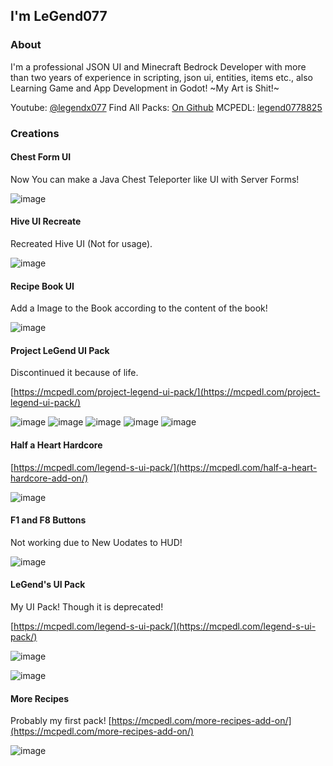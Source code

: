 ## I'm LeGend077

### About

I'm a professional JSON UI and Minecraft Bedrock Developer with more than two years of experience in scripting, json ui, entities, items etc., also Learning Game and App Development in Godot! ~My Art is Shit!~ 

Youtube: [@legendx077](hhtps://youtube.com/@legendx077)
Find All Packs: [On Github](https://github.com/LeGend077/packs/)
MCPEDL: [legend0778825](https://mcpedl.com/user/legend0778825)

### Creations

#### Chest Form UI

Now You can make a Java Chest Teleporter like UI with Server Forms!

![image](https://github.com/LeGend077/legend077.github.io/assets/98607285/93e5e2af-b98d-4c40-ba42-8517a0bda867)

#### Hive UI Recreate

Recreated Hive UI (Not for usage).

![image](https://github.com/LeGend077/legend077.github.io/assets/98607285/63fe410c-183d-461e-aefe-aec3ef690f1c)

#### Recipe Book UI

Add a Image to the Book according to the content of the book!

![image](https://github.com/LeGend077/legend077.github.io/assets/98607285/4df3454a-15c1-4721-8905-c4dafac9ef0f)

#### Project LeGend UI Pack

Discontinued it because of life.

[https://mcpedl.com/project-legend-ui-pack/](https://mcpedl.com/project-legend-ui-pack/)

![image](https://github.com/LeGend077/legend077.github.io/assets/98607285/34fb94d9-3624-4e21-b1b9-462d3c161470)
![image](https://github.com/LeGend077/legend077.github.io/assets/98607285/8eca0631-ed77-4eea-9e7d-81bc68304820)
![image](https://github.com/LeGend077/legend077.github.io/assets/98607285/ea6d02f9-c425-47d1-93af-5c9768ed28f4)
![image](https://github.com/LeGend077/legend077.github.io/assets/98607285/1d452991-2ec4-45b6-95d6-f01dfd18378a)
![image](https://github.com/LeGend077/legend077.github.io/assets/98607285/ee9038d3-23c8-48bd-9c2f-167814f64a96)


#### Half a Heart Hardcore

[https://mcpedl.com/legend-s-ui-pack/](https://mcpedl.com/half-a-heart-hardcore-add-on/)

![image](https://github.com/LeGend077/legend077.github.io/assets/98607285/c25f10d0-791e-49af-9a66-0f1bcb747f69)

#### F1 and F8 Buttons

Not working due to New Uodates to HUD!

![image](https://github.com/LeGend077/legend077.github.io/assets/98607285/6257ce6a-e0e1-4666-8aee-273b2c791dac)


#### LeGend's UI Pack

My UI Pack! Though it is deprecated!

[https://mcpedl.com/legend-s-ui-pack/](https://mcpedl.com/legend-s-ui-pack/)

![image](https://github.com/LeGend077/legend077.github.io/assets/98607285/06c35f11-7c7d-40bf-a85b-1bcdd1e4ea4f)

![image](https://github.com/LeGend077/legend077.github.io/assets/98607285/bc976dc9-c808-4c20-a129-246ebad93952)


#### More Recipes

Probably my first pack!
[https://mcpedl.com/more-recipes-add-on/](https://mcpedl.com/more-recipes-add-on/)

![image](https://github.com/LeGend077/legend077.github.io/assets/98607285/02b2f62d-eaaf-44d3-bf9d-aab87456e7db)

